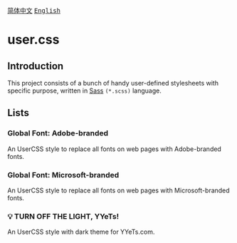 [简体中文](https://github.com/francis-zhao/user.css#readme "读我")
[<kbd>English</kbd>](https://github.com/francis-zhao/user.css/blob/master/README.EN.md "Readme")

# user.css

## Introduction

This project consists of a bunch of handy user-defined stylesheets with specific purpose, written in [Sass](https://sass-lang.com/ "Sass: Syntactically Awesome Style Sheets") `(*.scss)` language.

## Lists

### Global Font: Adobe-branded

An UserCSS style to replace all fonts on web pages with Adobe-branded fonts.

### Global Font: Microsoft-branded

An UserCSS style to replace all fonts on web pages with Microsoft-branded fonts.

### 💡 TURN OFF THE LIGHT, YYeTs!

An UserCSS style with dark theme for YYeTs.com.
